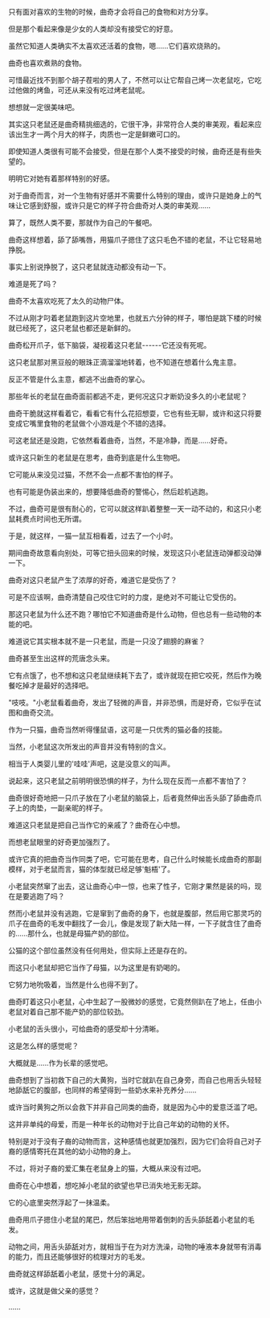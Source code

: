 <link rel="stylesheet" href="../../styles/text.css" />

只有面对喜欢的生物的时候，曲奇才会将自己的食物和对方分享。

但是那个看起来像是少女的人类却没有接受它的好意。

虽然它知道人类确实不太喜欢还活着的食物，嗯......它们喜欢烧熟的。

曲奇也喜欢煮熟的食物。

可惜最近找不到那个胡子茬啦的男人了，不然可以让它帮自己烤一次老鼠吃，它吃过他做的烤鱼，可还从来没有吃过烤老鼠呢。

想想就一定很美味吧。

其实这只老鼠还是曲奇精挑细选的，它很干净，非常符合人类的审美观，看起来应该出生才一两个月大的样子，肉质也一定是鲜嫩可口的。

即使知道人类很有可能不会接受，但是在那个人类不接受的时候，曲奇还是有些失望的。

明明它对她有着那样特别的好感。

对于曲奇而言，对一个生物有好感并不需要什么特别的理由，或许只是她身上的气味让它感到舒服，或许只是它的样子符合曲奇对人类的审美观......

算了，既然人类不要，那就作为自己的午餐吧。

曲奇这样想着，舔了舔嘴唇，用猫爪子摁住了这只毛色不错的老鼠，不让它轻易地挣脱。

事实上别说挣脱了，这只老鼠就连动都没有动一下。

难道是死了吗？

曲奇不太喜欢吃死了太久的动物尸体。

不过从刚才叼着老鼠跑到这片空地里，也就五六分钟的样子，哪怕是跳下楼的时候就已经死了，这只老鼠也都还是新鲜的。

曲奇松开爪子，低下脑袋，凝视着这只老鼠------它还没有死呢。

这只老鼠那对黑豆般的眼珠正滴溜溜地转着，也不知道在想着什么鬼主意。

反正不管是什么主意，都逃不出曲奇的掌心。

那些年长的老鼠在曲奇面前都逃不走，更何况这只才断奶没多久的小老鼠呢？

曲奇干脆就这样看着它，看看它有什么花招想耍，它也有些无聊，或许和这只将要变成它嘴里食物的老鼠做个小游戏是个不错的选择。

可这老鼠还是没跑，它依然看着曲奇，当然，不是冷静，而是......好奇。

或许这只新生的老鼠是在思考，曲奇到底是什么生物吧。

它可能从来没见过猫，不然不会一点都不害怕的样子。

也有可能是伪装出来的，想要降低曲奇的警惕心，然后趁机逃跑。

不过，曲奇可是很有耐心的，它可以就这样趴着整整一天一动不动的，和这只小老鼠耗费点时间也无所谓。

于是，就这样，一猫一鼠互相看着，过去了一个小时。

期间曲奇故意看向别处，可等它扭头回来的时候，发现这只小老鼠连动弹都没动弹一下。

曲奇对这只老鼠产生了浓厚的好奇，难道它是受伤了？

可是不应该啊，曲奇清楚自己咬住它时的力度，是绝对不可能让它受伤的。

那这只老鼠为什么还不跑？哪怕它不知道曲奇是什么动物，但也总有一些动物的本能的吧。

难道说它其实根本就不是一只老鼠，而是一只没了翅膀的麻雀？

曲奇甚至生出这样的荒唐念头来。

它有点饿了，也不想和这只老鼠继续耗下去了，或许就现在把它咬死，然后作为晚餐吃掉才是最好的选择吧。

"吱吱。"小老鼠看着曲奇，发出了轻微的声音，并非恐惧，而是好奇，它似乎在试图和曲奇交流。

作为一只猫，曲奇当然听得懂鼠语，这可是一只优秀的猫必备的技能。

当然，小老鼠这次所发出的声音并没有特别的含义。

相当于人类婴儿里的'哇哇'声吧，这是没意义的叫声。

说起来，这只老鼠之前明明很恐惧的样子，为什么现在反而一点都不害怕了？

曲奇很好奇地把一只爪子放在了小老鼠的脑袋上，后者竟然伸出舌头舔了舔曲奇爪子上的肉垫，一副亲昵的样子。

难道这只老鼠是把自己当作它的亲戚了？曲奇在心中想。

而想老鼠眼里的好奇更加强烈了。

或许它真的把曲奇当作同类了吧，它可能在思考，自己什么时候能长成曲奇的那副模样，对于老鼠而言，猫的体型就已经足够'魁梧'了。

小老鼠突然窜了出去，这让曲奇心中一惊，也来了性子，它刚才果然是装的吗，现在是要逃跑了吗？

然而小老鼠并没有逃跑，它是窜到了曲奇的身下，也就是腹部，然后用它那灵巧的爪子在曲奇的毛发中翻找了一会儿，像是发现了新大陆一样，一下子就含住了曲奇的......那什么，也就是母猫产奶的部位。

公猫的这个部位虽然没有任何用处，但实际上还是存在的。

而这只小老鼠却把它当作了母猫，以为这里是有奶喝的。

它努力地吮吸着，当然是什么也得不到了。

曲奇盯着这只小老鼠，心中生起了一股微妙的感觉，它竟然侧趴在了地上，任由小老鼠对着自己那不能产奶的部位较劲。

小老鼠的舌头很小，可给曲奇的感受却十分清晰。

这是怎么样的感觉呢？

大概就是......作为长辈的感觉吧。

曲奇想到了当初救下自己的大黄狗，当时它就趴在自己身旁，而自己也用舌头轻轻地舔舐它的腹部，也同样的希望得到一些奶水来补充养分......

或许当时黄狗之所以会救下并非自己同类的曲奇，就是因为心中的爱意泛滥了吧。

这并非单纯的母爱，而是一种年长的动物对于比自己年幼的动物的关怀。

特别是对于没有子裔的动物而言，这种感情也就更加强烈，因为它们会将自己对子裔的感情寄托在其他的幼小动物的身上。

不过，将对子裔的爱汇集在老鼠身上的猫，大概从来没有过吧。

曲奇在心中想着，想吃掉小老鼠的欲望也早已消失地无影无踪。

它的心底里突然浮起了一抹温柔。

曲奇用爪子摁住小老鼠的尾巴，然后笨拙地用带着倒刺的舌头舔舐着小老鼠的毛发。

动物之间，用舌头舔舐对方，就相当于在为对方洗澡，动物的唾液本身就带有消毒的能力，而且还能够很好的梳理对方的毛发。

曲奇就这样舔舐着小老鼠，感觉十分的满足。

或许，这就是做父亲的感觉？

......
